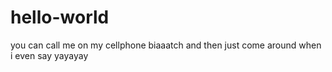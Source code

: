 # hello-world
you can call me on my cellphone biaaatch and then just come around when i even say yayayay
